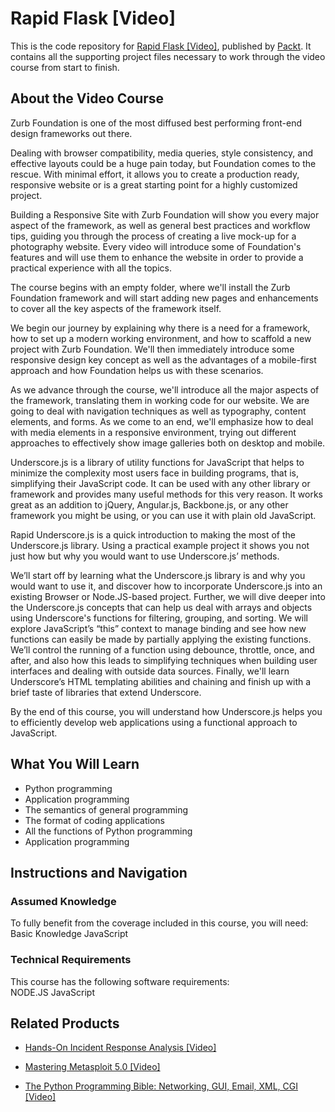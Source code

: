 # Rapid Flask [Video]
This is the code repository for [Rapid Flask [Video]](https://www.packtpub.com/application-development/rapid-flask-video?utm_source=github&utm_medium=repository&utm_campaign=9781783554256), published by [Packt](https://www.packtpub.com/?utm_source=github). It contains all the supporting project files necessary to work through the video course from start to finish.
## About the Video Course
Zurb Foundation is one of the most diffused best performing front-end design frameworks out there.

Dealing with browser compatibility, media queries, style consistency, and effective layouts could be a huge pain today, but Foundation comes to the rescue. With minimal effort, it allows you to create a production ready, responsive website or is a great starting point for a highly customized project.

Building a Responsive Site with Zurb Foundation will show you every major aspect of the framework, as well as general best practices and workflow tips, guiding you through the process of creating a live mock-up for a photography website. Every video will introduce some of Foundation's features and will use them to enhance the website in order to provide a practical experience with all the topics.

The course begins with an empty folder, where we'll install the Zurb Foundation framework and will start adding new pages and enhancements to cover all the key aspects of the framework itself.

We begin our journey by explaining why there is a need for a framework, how to set up a modern working environment, and how to scaffold a new project with Zurb Foundation. We'll then immediately introduce some responsive design key concept as well as the advantages of a mobile-first approach and how Foundation helps us with these scenarios.

As we advance through the course, we'll introduce all the major aspects of the framework, translating them in working code for our website. We are going to deal with navigation techniques as well as typography, content elements, and forms. As we come to an end, we'll emphasize how to deal with media elements in a responsive environment, trying out different approaches to effectively show image galleries both on desktop and mobile.

Underscore.js is a library of utility functions for JavaScript that helps to minimize the complexity most users face in building programs, that is, simplifying their JavaScript code. It can be used with any other library or framework and provides many useful methods for this very reason. It works great as an addition to jQuery, Angular.js, Backbone.js, or any other framework you might be using, or you can use it with plain old JavaScript.

Rapid Underscore.js is a quick introduction to making the most of the Underscore.js library. Using a practical example project it shows you not just how but why you would want to use Underscore.js’ methods.

We’ll start off by learning what the Underscore.js library is and why you would want to use it, and discover how to incorporate Underscore.js into an existing Browser or Node.JS-based project. Further, we will dive deeper into the Underscore.js concepts that can help us deal with arrays and objects using Underscore's functions for filtering, grouping, and sorting. We will explore JavaScript’s “this” context to manage binding and see how new functions can easily be made by partially applying the existing functions. We’ll control the running of a function using debounce, throttle, once, and after, and also how this leads to simplifying techniques when building user interfaces and dealing with outside data sources. Finally, we'll learn Underscore’s HTML templating abilities and chaining and finish up with a brief taste of libraries that extend Underscore.

By the end of this course, you will understand how Underscore.js helps you to efficiently develop web applications using a functional approach to JavaScript.

<H2>What You Will Learn</H2>
<DIV class=book-info-will-learn-text>
<UL>
<LI>Python programming 
<LI>Application programming 
<LI>The semantics of general programming 
<LI>The format of coding applications 
<LI>All the functions of Python programming 
<LI>Application programming </LI></UL></DIV>

## Instructions and Navigation
### Assumed Knowledge
To fully benefit from the coverage included in this course, you will need:<br/>
Basic Knowledge JavaScript

### Technical Requirements
This course has the following software requirements:<br/>
NODE.JS
JavaScript

## Related Products
* [Hands-On Incident Response Analysis [Video]](https://www.packtpub.com/networking-and-servers/hands-incident-response-analysis-video?utm_source=github&utm_medium=repository&utm_campaign=9781838552046)

* [Mastering Metasploit 5.0 [Video]](https://www.packtpub.com/networking-and-servers/mastering-metasploit-50-video?utm_source=github&utm_medium=repository&utm_campaign=9781838551544)

* [The Python Programming Bible: Networking, GUI, Email, XML, CGI [Video]](https://www.packtpub.com/application-development/python-programming-bible-networking-gui-email-xml-cgi-video?utm_source=github&utm_medium=repository&utm_campaign=9781838559960)


